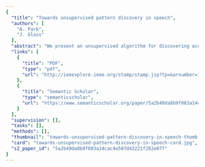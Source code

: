 ```yaml
---
{
  "title": "Towards unsupervised pattern discovery in speech",
  "authors": [
    "A. Park",
    "J. Glass"
  ],
  "abstract": "We present an unsupervised algorithm for discovering acoustic patterns in speech by finding matching subsequences between pairs of utterances. The approach we describe is, in theory, language and topic independent, and is particularly well suited for processing large amounts of speech from a single speaker. A variation of dynamic time warping (DTW), which we call segmental DTW, is used to performing the pairwise utterance comparison. Using academic lecture data, we describe two potentially useful applications for the segmental DTW output: augmenting speech recognition transcriptions for information retrieval and speech segment clustering for unsupervised word discovery. Some preliminary qualitative results for both experiments are shown and the implications for future work and applications are discussed",
  "links": [
    {
      "title": "PDF",
      "type": "pdf",
      "url": "http://ieeexplore.ieee.org/stamp/stamp.jsp?tp=&arnumber=1566529"
    },
    {
      "title": "Semantic Scholar",
      "type": "semanticscholar",
      "url": "https://www.semanticscholar.org/paper/5a2b49da8b9f883a14cac4e507d43221f282e077"
    }
  ],
  "supervision": [],
  "tasks": [],
  "methods": [],
  "thumbnail": "towards-unsupervised-pattern-discovery-in-speech-thumb.jpg",
  "card": "towards-unsupervised-pattern-discovery-in-speech-card.jpg",
  "s2_paper_id": "5a2b49da8b9f883a14cac4e507d43221f282e077"
}
---
```


